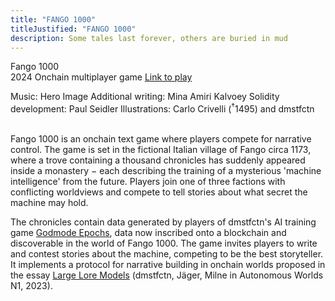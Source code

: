 ```yaml
---
title: "FANGO 1000"
titleJustified: "FANGO 1000"
description: Some tales last forever, others are buried in mud
---
```


Fango 1000<span class="dc-hide-on-large"><br>2024</span>
Onchain multiplayer game
<span class="dc-hide-on-small"><a href="https://fango1000.dmstfctn.net/" target="_blank">Link to play</a></span>

Music: Hero Image
Additional writing: Mina Amiri Kalvoey
Solidity development: Paul Seidler
Illustrations: Carlo Crivelli (<sup>†</sup>1495) and dmstfctn
<span class="dc-hide-on-small"><br></span><br>

Fango 1000 is an onchain text game where players compete for narrative control. The game is set in the fictional Italian village of Fango circa 1173, where a trove containing a thousand chronicles has suddenly appeared inside a monastery − each describing the training of a mysterious 'machine intelligence' from the future. Players join one of three factions with conflicting worldviews and compete to tell stories about what secret the machine may hold.

The chronicles contain data generated by players of dmstfctn's AI training game <a href="https://dmstfctn.net/related-matters/godmode-epochs/" target="_blank">Godmode Epochs</a>, data now inscribed onto a blockchain and discoverable in the world of Fango 1000. The game invites players to write and contest stories about the machine, competing to be the best storyteller. It implements a protocol for narrative building in onchain worlds proposed in the essay <a href="https://aw.network/posts/large-lore-models" target="_blank">Large Lore Models</a> (dmstfctn, Jäger, Milne in Autonomous Worlds N1, 2023).